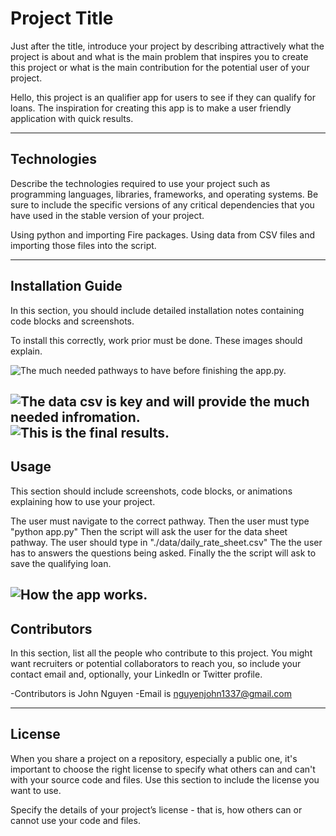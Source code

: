 # Project Title

Just after the title, introduce your project by describing attractively what the project is about and what is the main problem that inspires you to create this project or what is the main contribution for the potential user of your project.

Hello, this project is an qualifier app for users to see if they can qualify for loans. The inspiration for creating this app is to make a user friendly application with quick results.

---

## Technologies

Describe the technologies required to use your project such as programming languages, libraries, frameworks, and operating systems. Be sure to include the specific versions of any critical dependencies that you have used in the stable version of your project.

Using python and importing Fire packages. Using data from CSV files and importing those files into the script.

---

## Installation Guide

In this section, you should include detailed installation notes containing code blocks and screenshots.

To install this correctly, work prior must be done. These images should explain.

![The much needed pathways to have before finishing the app.py.](../../loan_qualifier_app/Module_2_Challenge/screenshots/pathways.png)

![The data csv is key and will provide the much needed infromation.](../../loan_qualifier_app\Module_2_Challenge\screenshots\data.png)
![This is the final results.](../../loan_qualifier_app\Module_2_Challenge\screenshots\finish_script.png)
---

## Usage

This section should include screenshots, code blocks, or animations explaining how to use your project.

The user must navigate to the correct pathway. Then the user must type "python app.py"
Then the script will ask the user for the data sheet pathway. The user should type in "./data/daily_rate_sheet.csv"
The the user has to answers the questions being asked.
Finally the the script will ask to save the qualifying loan.

![How the app works.](../../loan_qualifier_app\Module_2_Challenge\screenshots\finish_script.png)
---

## Contributors

In this section, list all the people who contribute to this project. You might want recruiters or potential collaborators to reach you, so include your contact email and, optionally, your LinkedIn or Twitter profile.

-Contributors is John Nguyen
-Email is nguyenjohn1337@gmail.com

---

## License

When you share a project on a repository, especially a public one, it's important to choose the right license to specify what others can and can't with your source code and files. Use this section to include the license you want to use.

Specify the details of your project’s license - that is, how others can or cannot use your code and files.